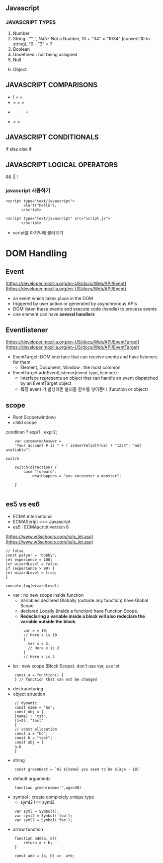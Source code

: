 ## Javascript

### JAVASCRIPT TYPES

1. Number
2. String : "",  \', NaN- Not a Number, 10 + "34" = "1034" (convert 10 to string), 10 - "3" = 7  
3. Boolean
4. Undefined : not being assigned 
5. Null
<!-- 6. Symbol (new in ECMAScript 6) -->
6. Object

## JAVASCRIPT COMPARISONS

- ! = =
- = = =
- > =
- < =

## JAVASCRIPT CONDITIONALS

if
else
else if
<!-- ternary operator -->
<!-- switch -->

## JAVASCRIPT LOGICAL OPERATORS

&&
||
!

### javascript 사용하기

    <script type="text/javascript">
            alert("hello");
           </script> 
    
    <script type="text/javascript" src="script.js">
           </script>

- script를 마지막에 불러오기

# DOM Handling

## Event

[https://developer.mozilla.org/en-US/docs/Web/API/Event](https://developer.mozilla.org/en-US/docs/Web/API/Event)

- an event which takes place in the DOM
- triggered by user action or generated by asynchronous APIs
- DOM listen these events and execute code (handle) to process events
- one element can have **several handlers**

## Eventlistener

[https://developer.mozilla.org/en-US/docs/Web/API/EventTarget](https://developer.mozilla.org/en-US/docs/Web/API/EventTarget)

- EventTarget: DOM interface that can receive events and have listeners for them
    - Element,  Document, Window : the most common
- EventTarget.addEventListener(event type, listener) :
    - interface represents an object that can handle an event dispatched by an EventTarget object
    - 특정 event 가 발생하면 불러올 함수를 넣어준다 (function or object)
    
    
## scope

- Root Scope(window)
- child scope

condition ? expr1 : expr2;
```
    var automatedAnswer = 
    "Your account # is " + ( isUserValid(true) ? "1234": "not avaliable")

switch 

    switch(direction) {
        case "forward":
            whatHappens = "you encounter a monster"; 
    
    } 
    
 ```
 
 ## es5 vs es6

- ECMA international
- ECMAScript === Javascript
- es5 : ECMAscript version 6

[https://www.w3schools.com/js/js_let.asp](https://www.w3schools.com/js/js_let.asp)

    // false
    const palyer = 'bobby';
    let experience = 100;
    let wizardLevel = false;
    if (esperience > 90) {
    let wizardLevel = true;
    }
    
    console.log(wizardLevel)

- var : no new scope inside function
    - Variables declared Globally (outside any function) have Global Scope
    - declared Locally (inside a function) have Function Scope.
    - **Redeclaring a variable inside a block will also redeclare the variable outside the block**:

```
        var x = 10;
        // Here x is 10
        {
          var x = 2;
          // Here x is 2
        }
        // Here x is 2
```
- let : new scope (Block Scope). don't use var, use let
```
    const a = function() {
    } // function that can not be changed 
```
- destruncturing
- object struction
```
    // dynamic
    const name = "ho";
    const obj = {
    [name] : "tst",
    [1+2]: "test"
    }
    // const allocation
    const a = "ho";
    const b = "test";
    const obj = {
    a,b
    }
```
- string
```
    const greenBest = `Hi ${name} you seem to be ${age - 10}`
```
- default arguments
```
    function green(name='',age=30)
```
- symbol : create completely unique type
    - syml2  !== syml3
```
    var syml = Symbol(); 
    var syml2 = Symbol('foo');
    var syml3 = Symbol('foo');
```
- arrow function
```
    function add(a, b){
        return a + b; 
    }
    
    const add = (a, b) =>  a+b;
 ```
